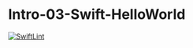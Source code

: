 # Intro-03-Swift-HelloWorld
[![SwiftLint](https://github.com/AdrijanV/Intro-03-Swift-HelloWorld/workflows/SwiftLint/badge.svg)](https://github.com/AdrijanV/Intro-03-Swift-HelloWorld/actions)
